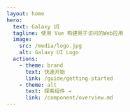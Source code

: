 ```yaml
---
layout: home
hero:
  text: Galaxy UI
  tagline: 使用 Vue 构建易于访问的Web应用
  image:
    src: /media/logo.jpg
    alt: Galaxy UI Logo
  actions:
    - theme: brand
      text: 快速开始
      link: /guide/getting-started
    - theme: alt
      text: 探索组件 →
      link: /component/overview.md
---
```

